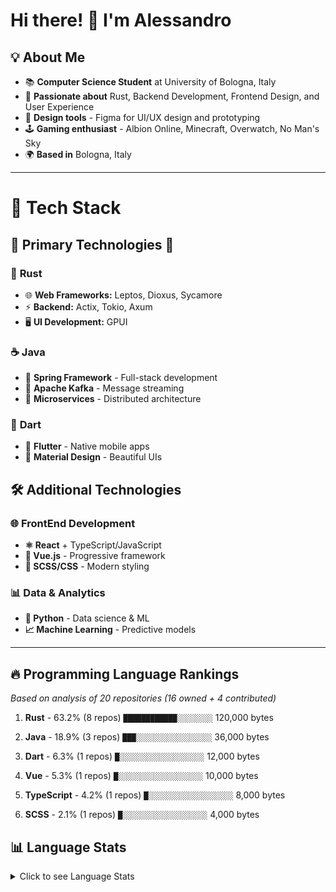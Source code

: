 # Hi there! 👋 I'm Alessandro

## 💡 About Me

* 📚 **Computer Science Student** at University of Bologna, Italy
* 🦀 **Passionate about** Rust, Backend Development, Frontend Design, and User Experience
* 🎨 **Design tools** - Figma for UI/UX design and prototyping
* 🕹️ **Gaming enthusiast** - Albion Online, Minecraft, Overwatch, No Man's Sky
* 🌍 **Based in** Bologna, Italy

---

# 🚀 **Tech Stack**

## 🌟 **Primary Technologies** 🌟

### 🦀 **Rust**
- 🌐 **Web Frameworks:** Leptos, Dioxus, Sycamore
- ⚡ **Backend:** Actix, Tokio, Axum
- 🖥️ **UI Development:** GPUI

### ☕ **Java**
- 🍃 **Spring Framework** - Full-stack development
- 📨 **Apache Kafka** - Message streaming
- 🔧 **Microservices** - Distributed architecture

### 🎯 **Dart**
- 📱 **Flutter** - Native mobile apps
- 🎨 **Material Design** - Beautiful UIs

## 🛠️ **Additional Technologies**

### 🌐 **FrontEnd Development**
- **⚛️ React** + TypeScript/JavaScript
- **💚 Vue.js** - Progressive framework
- **🎨 SCSS/CSS** - Modern styling

### 📊 **Data & Analytics**
- **🐍 Python** - Data science & ML
- **📈 Machine Learning** - Predictive models

---

## 🔥 Programming Language Rankings

*Based on analysis of 20 repositories (16 owned + 4 contributed)*

1. **Rust** - 63.2% (8 repos)
   `████████████░░░░░░░░` 120,000 bytes

2. **Java** - 18.9% (3 repos)
   `███░░░░░░░░░░░░░░░░░` 36,000 bytes

3. **Dart** - 6.3% (1 repos)
   `█░░░░░░░░░░░░░░░░░░░` 12,000 bytes

4. **Vue** - 5.3% (1 repos)
   `█░░░░░░░░░░░░░░░░░░░` 10,000 bytes

5. **TypeScript** - 4.2% (1 repos)
   `█░░░░░░░░░░░░░░░░░░░` 8,000 bytes

6. **SCSS** - 2.1% (1 repos)
   `█░░░░░░░░░░░░░░░░░░░` 4,000 bytes

## 📊 Language Stats
<details>
<summary>Click to see Language Stats</summary>

```json
{
  "total_repositories": 20,
  "total_bytes": 190000,
  "ranking": [
    ["Rust", 120000],
    ["Java", 36000],
    ["Dart", 12000],
    ["Vue", 10000],
    ["TypeScript", 8000],
    ["SCSS", 4000]
  ]
}
```
</details>


